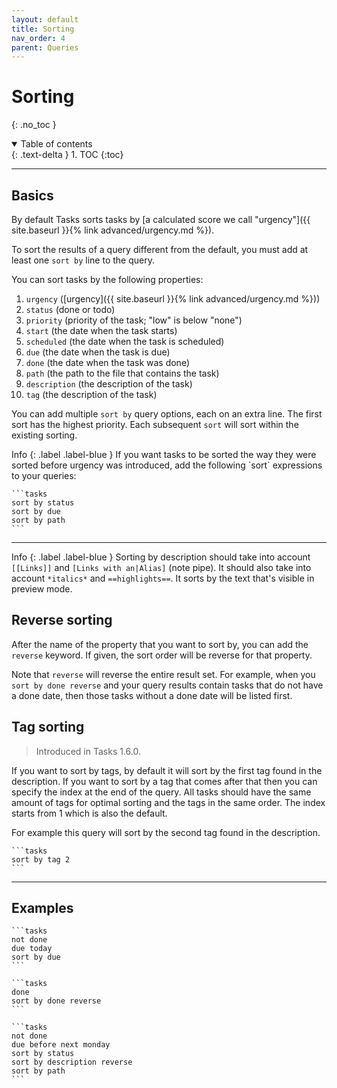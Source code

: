 ```yaml
---
layout: default
title: Sorting
nav_order: 4
parent: Queries
---
```


# Sorting

{: .no_toc }

<details open markdown="block">
  <summary>
    Table of contents
  </summary>
  {: .text-delta }
1. TOC
{:toc}
</details>

---

## Basics

By default Tasks sorts tasks by [a calculated score we call "urgency"]({{ site.baseurl }}{% link advanced/urgency.md %}).

To sort the results of a query different from the default, you must add at least one `sort by` line to the query.

You can sort tasks by the following properties:

1. `urgency` ([urgency]({{ site.baseurl }}{% link advanced/urgency.md %}))
2. `status` (done or todo)
3. `priority` (priority of the task; "low" is below "none")
4. `start` (the date when the task starts)
5. `scheduled` (the date when the task is scheduled)
6. `due` (the date when the task is due)
7. `done` (the date when the task was done)
8. `path` (the path to the file that contains the task)
9. `description` (the description of the task)
10. `tag` (the description of the task)

You can add multiple `sort by` query options, each on an extra line.
The first sort has the highest priority.
Each subsequent `sort` will sort within the existing sorting.

<div class="code-example" markdown="1">
Info
{: .label .label-blue }
If you want tasks to be sorted the way they were sorted before urgency was introduced,
add the following `sort` expressions to your queries:

    ```tasks
    sort by status
    sort by due
    sort by path
    ```

---

Info
{: .label .label-blue }
Sorting by description should take into account `[[Links]]` and `[Links with an|Alias]` (note pipe).
It should also take into account `*italics*` and `==highlights==`.
It sorts by the text that's visible in preview mode.
</div>

## Reverse sorting

After the name of the property that you want to sort by, you can add the `reverse` keyword.
If given, the sort order will be reverse for that property.

Note that `reverse` will reverse the entire result set.
For example, when you `sort by done reverse` and your query results contain tasks that do not have a done date, then those tasks without a done date will be listed first.

## Tag sorting

> Introduced in Tasks 1.6.0.

If you want to sort by tags, by default it will sort by the first tag found in the description. If you want to sort by a tag that comes after that then you can specify the index at the end of the query. All tasks should have the same amount of tags for optimal sorting and the tags in the same order. The index starts from 1 which is also the default.

For example this query will sort by the second tag found in the description.

    ```tasks
    sort by tag 2
    ```

---

## Examples

    ```tasks
    not done
    due today
    sort by due
    ```

    ```tasks
    done
    sort by done reverse
    ```

    ```tasks
    not done
    due before next monday
    sort by status
    sort by description reverse
    sort by path
    ```
